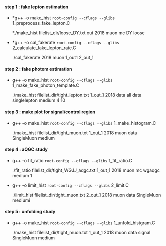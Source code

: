 #### step 1 : fake lepton estimation
*    *g++ -o make_hist `root-config --cflags --glibs` 1_preprocess_fake_lepton.C
    
     *./make_hist filelist_dir/loose_DY.txt out 2018 muon mc DY loose

*    *g++ -o cal_fakerate `root-config --cflags --glibs` 2_calculate_fake_lepton_rate.C

     ./cal_fakerate 2018 muon 1_out1 2_out_1
#### step 2 : fake photom estimation
*    g++ -o make_hist `root-config --cflags --glibs` 1_make_fake_photon_template.C

     ./make_hist filelist_dir/tight_lepton.txt 1_out_1 2018 data all data singlelepton medium 4 10
#### step 3 : make plot for signal/control region
*    g++ -o make_hist `root-config --cflags --glibs` 1_make_histogram.C

     ./make_hist filelist_dir/tight_muon.txt 1_out_1 2018 muon data SingleMuon medium
#### step 4 : aQGC study
*    g++ -o fit_ratio `root-config --cflags --glibs` 1_fit_ratio.C

     ./fit_ratio filelist_dir/tight_WGJJ_aqgc.txt 1_out_1 2018 muon mc wgaqgc medium 1

*    g++ -o limit_hist `root-config --cflags --glibs` 2_limit.C

     ./limit_hist filelist_dir/tight_muon.txt 2_out_1 2018 muon data SingleMuon mediumi
#### step 5 : unfolding study
*    g++ -o make_hist `root-config --cflags --glibs` 1_unfold_histgram.C

     ./make_hist filelist_dir/tight_muon.txt 1_out_1 2018 muon data signal SingleMuon medium
